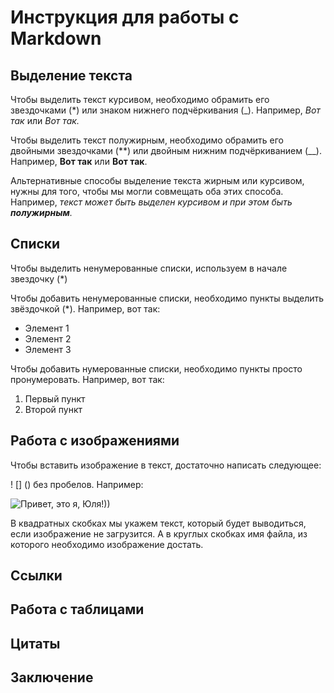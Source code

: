 # Инструкция для работы с Markdown

## Выделение текста

Чтобы выделить текст курсивом, необходимо обрамить его звездочками (*) или знаком
нижнего подчёркивания (_). Например, *Вот так* или _Вот так._

Чтобы выделить текст полужирным, необходимо обрамить его двойными звездочками (**) или двойным нижним подчёркиванием (__). Например, **Вот так** или __Вот так__.

Альтернативные способы выделение текста жирным или курсивом, нужны для того,
чтобы мы могли совмещать оба этих способа. Например, _текст может быть выделен
курсивом и при этом быть **полужирным**._

## Списки
Чтобы выделить ненумерованные списки, используем в начале звездочку (*)

Чтобы добавить ненумерованные списки, необходимо пункты выделить звёздочкой (*). Например, вот так:
* Элемент 1
* Элемент 2
* Элемент 3

Чтобы добавить нумерованные списки, необходимо пункты просто пронумеровать. Например, вот так:
1. Первый пункт
2. Второй пункт

## Работа с изображениями

Чтобы вставить изображение в текст, достаточно написать следующее:

! [] () без пробелов. Например:

![Привет, это я, Юля!))](1626805609192.jpg)

В квадратных скобках мы укажем текст, который будет выводиться, если изображение не
загрузится. А в круглых скобках имя файла, из которого необходимо изображение достать.

## Ссылки

## Работа с таблицами

## Цитаты

## Заключение
